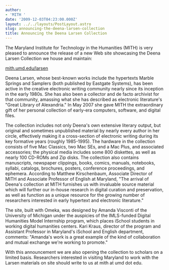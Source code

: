 ```yaml
---
author:
- 'MITH '
date: '2009-12-03T04:23:00.000Z'
layout: ../../layouts/PostLayout.astro
slug: announcing-the-deena-larsen-collection
title: Announcing the Deena Larsen Collection
---
```


The Maryland Institute for Technology in the Humanities (MITH) is very pleased to announce the release of a new Web site showcasing the Deena Larsen Collection we house and maintain:

[mith.umd.edu/larsen](http://mith.umd.edu/research/deena-larsen-collection/)

Deena Larsen, whose best-known works include the hypertexts Marble Springs and Samplers (both published by Eastgate Systems), has been active in the creative electronic writing community nearly since its inception in the early 1980s. She has also been a collector and de facto archivist for that community, amassing what she has described as electronic literature's "Great Library of Alexandria." In May 2007 she gave MITH the extraordinary gift of her personal collection of early-era computers, software, and digital files.

The collection includes not only Deena's own extensive literary output, but original and sometimes unpublished material by nearly every author in her circle, effectively making it a cross-section of electronic writing during its key formative years (roughly 1985-1995). The hardware in the collection consists of five Mac Classics, two Mac SEs, and a Mac Plus, and associated accessories; the physical media includes some 800 diskettes, as well as nearly 100 CD-ROMs and Zip disks. The collection also contains manuscripts, newspaper clippings, books, comics, manuals, notebooks, syllabi, catalogs, brochures, posters, conference proceedings, and ephemera. According to Matthew Kirschenbaum, Associate Director of MITH and Associate Professor of English at Maryland, "The arrival of Deena's collection at MITH furnishes us with invaluable source material which will further our in-house research in digital curation and preservation, as well as function as a unique resource for the growing number of researchers interested in early hypertext and electronic literature."

The site, built with Omeka, was designed by Amanda Visconti of the University of Michigan under the auspicies of the IMLS-funded Digital Humanities Model Internship program, which places iSchool students in working digital humanities centers. Kari Kraus, director of the program and Assistant Professor in Maryland's iSchool and English department, comments: "Amanda's work is a great example of the kind of collaboration and mutual exchange we're working to promote."

With this announcement we are also opening the collection to scholars on a limited basis. Researchers interested in visiting Maryland to work with the Larsen materials on site should write to us at mith at umd dot edu.